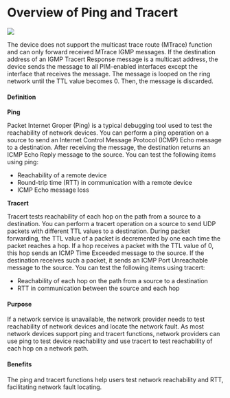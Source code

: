 Overview of Ping and Tracert
============================

![](../public_sys-resources/note_3.0-en-us.png) 

The device does not support the multicast trace route (MTrace) function and can only forward received MTrace IGMP messages. If the destination address of an IGMP Tracert Response message is a multicast address, the device sends the message to all PIM-enabled interfaces except the interface that receives the message. The message is looped on the ring network until the TTL value becomes 0. Then, the message is discarded.


#### Definition

**Ping**

Packet Internet Groper (Ping) is a typical debugging tool used to test the reachability of network devices. You can perform a ping operation on a source to send an Internet Control Message Protocol (ICMP) Echo message to a destination. After receiving the message, the destination returns an ICMP Echo Reply message to the source. You can test the following items using ping:

* Reachability of a remote device
* Round-trip time (RTT) in communication with a remote device
* ICMP Echo message loss

**Tracert**

Tracert tests reachability of each hop on the path from a source to a destination. You can perform a tracert operation on a source to send UDP packets with different TTL values to a destination. During packet forwarding, the TTL value of a packet is decremented by one each time the packet reaches a hop. If a hop receives a packet with the TTL value of 0, this hop sends an ICMP Time Exceeded message to the source. If the destination receives such a packet, it sends an ICMP Port Unreachable message to the source. You can test the following items using tracert:

* Reachability of each hop on the path from a source to a destination
* RTT in communication between the source and each hop

#### Purpose

If a network service is unavailable, the network provider needs to test reachability of network devices and locate the network fault. As most network devices support ping and tracert functions, network providers can use ping to test device reachability and use tracert to test reachability of each hop on a network path.


#### Benefits

The ping and tracert functions help users test network reachability and RTT, facilitating network fault locating.